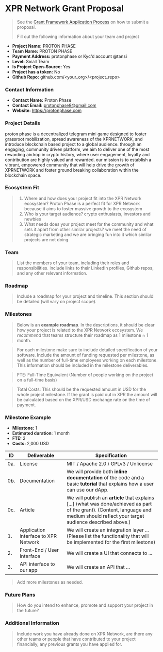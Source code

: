 # XPR Network Grant Proposal

> See the [Grant Framework Application Process](https://github.com/XPRNetwork/grant-framework#application-process) on how to submit a proposal.
>
> Fill out the following information about your team and project

- **Project Name:** PROTON PHASE
- **Team Name:** PROTON PHASE
- **Payment Address:** protonphase or Kyc'd account @tansi
- **Level:** Small Team
- **Is Project Open-Source:** Yes
- **Project has a token:** No
- **Github Repo:** github.com/<your_org>/<project_repo>

### Contact Information

- **Contact Name:** Proton Phase
- **Contact Email:** protonphase8@gmail.com
- **Website:** https://protonphase.com

### Project Details

proton phase is a decentralized telegram mini game designed to foster grassroot mobilization, spread awareness of the XPRNETWORK, and introduce blockchain based project to a global audience. through an engaging, community driven platform, we aim to deliver one of the most rewarding airdrop in crypto history, where user engagement, loyalty and contribution are highly valued and rewarded. our mission is to establish a vibrant, empowered community that will help drive the growth of XPRNETWORK and foster ground breaking collaboration within the blockchain space.

### Ecosystem Fit

> 1. Where and how does your project fit into the XPR Network ecosystem? Proton Phase is a perfect fit for XPR Network because it aims to foster massive growth to the ecosystem
> 3. Who is your target audience? crypto enthusiasts, investors and newbies 
> 4. What needs does your project meet for the community and what sets it apart from other similar projects? we meet the need of strategic marketing and we are bringing fun into it which similar projects are not doing 

### Team

> List the members of your team, including their roles and responsibilities. Include links to their LinkedIn profiles, Github repos, and any other relevant information.

### Roadmap

> Include a roadmap for your project and timeline. This section should be detailed (will vary on project scope).

### Milestones

> Below is an **example roadmap**. In the descriptions, it should be clear how your project is related to the XPR Network ecosystem. We _recommend_ that teams structure their roadmap as 1 milestone ≈ 1 month.

> For each milestone make sure to include detailed specification of your software. Include the amount of funding requested per milestone, as well as the number of full-time employees working on each milestone. This information should be included in the milestone deliverables.

> FTE: Full-Time Equivalent (Number of people working on the project on a full-time basis)

> Total Costs: This should be the requested amount in USD for the whole project milestone. If the grant is paid out in XPR the amount will be calculated based on the XPR/USD exchange rate on the time of payment.

### Milestone Example

- **Milestone:** 1
- **Estimated duration:** 1 month
- **FTE:**  2
- **Costs:** 2,000 USD

| ID | Deliverable | Specification |
| ----- | ----------- | ------------- |
| 0a. | License | MIT / Apache 2.0 / GPLv3 / Unlicense |
| 0b. | Documentation | We will provide both **inline documentation** of the code and a basic **tutorial** that explains how a user can use our dApp. |
| 0c. | Article | We will publish an **article** that explains [...] (what was done/achieved as part of the grant). (Content, language and medium should reflect your target audience described above.)
| 1. | Application interface to XPR Network | We will create an integration layer ... (Please list the functionality that will be implemented for the first milestone) |  
| 2. | Front-End / User Interface | We will create a UI that connects to ... |  
| 3. | API interface to our app | We will create an API that ... |  

> Add more milestones as needed.

### Future Plans

> How do you intend to enhance, promote and support your project in the future?

### Additional Information

> Include work you have already done on XPR Network, are there any other teams or people that have contributed to your project financially, any previous grants you have applied for.
